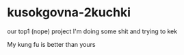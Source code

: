 # kusokgovna-2kuchki
our top1 (nope) project
 I'm doing some shit and trying to kek
 
 My kung fu is better than yours

